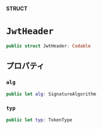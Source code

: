 **STRUCT**

# `JwtHeader`

```swift
public struct JwtHeader: Codable
```

## プロパティ

### `alg`

```swift
public let alg: SignatureAlgorithm
```

### `typ`

```swift
public let typ: TokenType
```